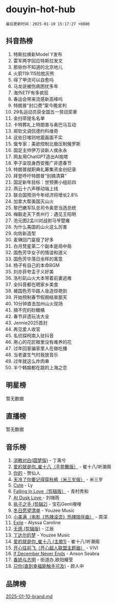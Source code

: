# douyin-hot-hub

`最后更新时间：2025-01-10 15:17:27 +0800`

## 抖音热榜

1. 特斯拉焕新Model Y发布
1. 雷军两字回应特斯拉发文
1. 那些你不知道的北京地儿
1. 火箭119:115险胜灰熊
1. 得了甲流可以自愈吗
1. 马龙说被伤病困扰多年
1. 海外ETF有多疯狂
1. 春运会带来流感新高峰吗
1. 特朗普“封口费”案今晚宣判
1. 29名运动员获全国五一劳动奖章
1. 金扫帚提名名单
1. 卡特葬礼上特朗普与奥巴马互动
1. 郑钦文调侃德约科维奇
1. 这些日喀则地震画面不实
1. 俄专家：美欲控制北极压制俄罗斯
1. 国足主帅伊万谈新人侯永永
1. 网友用ChatGPT造出AI炮塔
1. 李子柒现身西安推广非遗春节
1. 特朗普就职典礼筹集资金创纪录
1. 拜登呼吁特朗普“别搞清算”
1. 国足新年目标：世预赛小组前四
1. 燕云十六声移动端上线
1. 联合国预测今年经济将增长2.8%
1. 加拿大帮美国灭山火
1. 黎巴嫩军队总司令奥恩当选总统
1. 梅毅走天下贵州行：遇见王阳明
1. 沧元图2孟川对战驸马爷楚雍
1. 为什么美国的山火这么厉害
1. 向佐新造型
1. 麦琳回门宴瘦了好多
1. 白月梵星第二个副本是局中局
1. 国色芳华女子的情谊和道义
1. 国色芳华落日余晖的寓意
1. 杨子有自己的本命BGM
1. 刘亦菲夸孟子义好美
1. 洛杉矶山火大本带着前妻逃难
1. 全抖音都在晒家乡美食
1. 被国色芳华路人妆造惊艳到
1. 开始预制春节假期结束那天
1. 10分钟直击加州山火现场
1. 摘不完的砂糖橘
1. 春节非遗玩法大全
1. Jennie2025首封
1. 再见爱人收官
1. 名侦探柯南入驻抖音
1. 用心的花匠眼里没有难养的花
1. 过年回家骗家里人在做吃播
1. 当老婆生气时我放音乐
1. 过年就这么炸肉串
1. 半个韩娱都在跳的上海之恋

## 明星榜

暂无数据

## 直播榜

暂无数据

## 音乐榜

1. [消散对白(圆梦版)](https://sf5-hl-cdn-tos.douyinstatic.com/obj/tos-cn-ve-2774/og4jB5I5IizzoZVAAAzWgBMAsMDWoArfwBOiFs) - 丁禹兮
1. [爱的就是你_崔十八（手势舞版）](https://sf5-hl-cdn-tos.douyinstatic.com/obj/tos-cn-ve-2774/oApB2AigNyB4sTw7JhBOikMAf0oDJzMWBuIrgm) - 崔十八/听潮阁
1. [你的](https://sf5-hl-cdn-tos.douyinstatic.com/obj/tos-cn-ve-2774/oYuIeKf42jB7sEV6B2upMdpYAgfrQWj0FeRegh) - 贺仙人
1. [天冷了你要记得穿秋裤（米三岁版）](https://sf5-hl-cdn-tos.douyinstatic.com/obj/tos-cn-ve-2774/oQlIwVIDWiZ6BQilAorS7MA0AgCkQDvcZAdm1) - 米三岁
1. [Cute](https://sf5-hl-cdn-tos.douyinstatic.com/obj/tos-cn-ve-2774/o4IbIzHWKAAB4wsS5qMBRiiAlEBGTpQRNfFvuo) - Ly
1. [Falling In Love（剪辑版）](https://sf5-hl-cdn-tos.douyinstatic.com/obj/tos-cn-ve-2774/o8ajpA8zzgBPahbBIO8AcKGBLJezFCRd1wfP9f) - 青村秀和
1. [ At Dusk  Love ](https://sf5-hl-cdn-tos.douyinstatic.com/obj/tos-cn-ve-2774/o8CrpCf5CaYgI4ZrtQgMQAFEfuGqNnRSDQAPBc) - 刘嗨雨
1. [执子之手 (剪辑2)](https://sf5-hl-cdn-tos.douyinstatic.com/obj/tos-cn-ve-2774/oUoZLQjCc31XzqsBnBQUNgeKtYPBcgbFDwtfcu) - 宝石Gem\哩哩
1. [冬日愿望清单](https://sf5-hl-cdn-tos.douyinstatic.com/obj/tos-cn-ve-2774/oIIgUOeamCFCVAzxN6MFRLIBlLGpUqQxeeHrLE) - Youzee Music
1. [小美满（电影《热辣滚烫》热辣陪伴曲）](https://sf5-hl-cdn-tos.douyinstatic.com/obj/tos-cn-ve-2774/o0GAn2lSgfZIDUgtevCGDQYnFg4CwnrBaxbTZL) - 周深
1. [Exile](https://sf5-hl-cdn-tos.douyinstatic.com/obj/tos-cn-ve-2774/oYj4gAQTknKE3WW0Je8KGmQ7z1cA4FefwtbufD) - Alyssa Caroline
1. [无感 (剪辑版)](https://sf5-hl-cdn-tos.douyinstatic.com/obj/tos-cn-ve-2774/o0eIsUzJBDlQaQFC5OFlgbMEZC1TFYBftOBn6p) - 江辰
1. [丁达尔的梦](https://sf5-hl-cdn-tos.douyinstatic.com/obj/tos-cn-ve-2774/oMU3WirUZBVQkAC9ccG5P2IQirziZM2RTInUY) - Youzee Music
1. [爱的就是你_崔十八 (主歌1)](https://sf5-hl-cdn-tos.douyinstatic.com/obj/tos-cn-ve-2774/oI5BO5DhFZ6UTcNCnZaOCBLtZ7WIMQGfgnXf5E) - 崔十八/听潮阁
1. [开心往前飞（开心超人联盟主题曲）](https://sf5-hl-cdn-tos.douyinstatic.com/obj/tos-cn-ve-2774/9d8fb7c82cf1421fb93a9fe925275e0a) - VIVI
1. [If December Never Ends](https://sf5-hl-cdn-tos.douyinstatic.com/obj/tos-cn-ve-2774/oY1IQMoTgCFIBg8RZifyqlBBt1UFgitTYmxeOS) - Anson Seabra
1. [春娇与志明](https://sf5-hl-cdn-tos.douyinstatic.com/obj/tos-cn-ve-2774/e530d8fceb7044b39707d7f9ff54add1) - 街道办,欧阳耀莹
1. [只你(直到幸福能触手可及)](https://sf5-hl-cdn-tos.douyinstatic.com/obj/tos-cn-ve-2774/o0lBkRDzFTeaVSUz3ZZSCBVtZ5DIMQGfgmEAuE) - 颜人中

## 品牌榜

[2025-01-10-brand.md](2025-01-10-brand.md)
